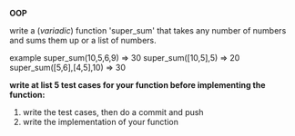 
**OOP**

write a (_variadic_) function 'super_sum'
that takes any number of numbers and sums them up or a list of numbers.

example
super_sum(10,5,6,9) => 30
super_sum([10,5],5) => 20
super_sum([5,6],[4,5],10) => 30

**write at list 5 test cases for your function before implementing the function:**
1. write the test cases, then do a commit and push 
2. write the implementation of your function 
